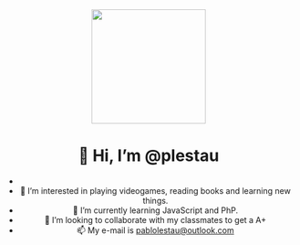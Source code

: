 <div id="header" align="center">
   <img src="https://www.google.com/url?sa=i&url=https%3A%2F%2Ftenor.com%2Fsearch%2Fthumbs-up-kid-meme-gifs&psig=AOvVaw3-TXUhDr2FWu_LN-4piBQG&ust=1666274720914000&source=images&cd=vfe&ved=0CAwQjRxqFwoTCNjfkJi77PoCFQAAAAAdAAAAABAS" width="200" />
  <h1 align="center">👋 Hi, I’m @plestau</h1>


- 
- 👀 I’m interested in playing videogames, reading books and learning new things.
- 🌱 I’m currently learning JavaScript and PhP.
- 💞️ I’m looking to collaborate with my classmates to get a A+
- 📫 My e-mail is pablolestau@outlook.com

<!---
plestau/plestau is a ✨ special ✨ repository because its `README.md` (this file) appears on your GitHub profile.
You can click the Preview link to take a look at your changes.
--->
